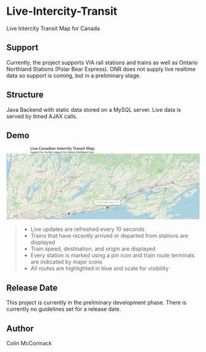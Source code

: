 # Live-Intercity-Transit
Live Intercity Transit Map for Canada

## Support
Currently, the project supports VIA rail stations and trains as well as Ontario Northland Stations (Polar Bear Express).
ONR does not supply live realtime data so support is coming, but in a preliminary stage.

## Structure
Java Backend with static data stored on a MySQL server. 
Live data is served by timed AJAX calls.

## Demo
![img_1.png](img_1.png)

> * Live updates are refreshed every 10 seconds
> * Trains that have recently arrived or departed from stations are displayed
> * Train speed, destination, and origin are displayed
> * Every station is marked using a pin icon and train route terminals are indicated by major icons
> * All routes are highlighted in blue and scale for visibility

## Release Date
This project is currently in the preliminary development phase. There is currently no guidelines set for a release date.

## Author
Colin McCormack
